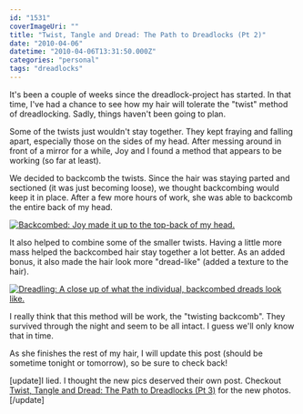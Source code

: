 ```yaml
---
id: "1531"
coverImageUri: ""
title: "Twist, Tangle and Dread: The Path to Dreadlocks (Pt 2)"
date: "2010-04-06"
datetime: "2010-04-06T13:31:50.000Z"
categories: "personal"
tags: "dreadlocks"
---
```


It's been a couple of weeks since the dreadlock-project has started. In that time, I've had a chance to see how my hair will tolerate the "twist" method of dreadlocking. Sadly, things haven't been going to plan.

Some of the twists just wouldn't stay together. They kept fraying and falling apart, especially those on the sides of my head. After messing around in front of a mirror for a while, Joy and I found a method that appears to be working (so far at least).

We decided to backcomb the twists. Since the hair was staying parted and sectioned (it was just becoming loose), we thought backcombing would keep it in place. After a few more hours of work, she was able to backcomb the entire back of my head.

[![](http://assets.brandonmartinez.com/brandonmartinez/2010/04/IMG_6181-575x383.jpg "Backcombed: Joy made it up to the top-back of my head.")](http://assets.brandonmartinez.com/brandonmartinez/2010/04/IMG_6181.jpg)

It also helped to combine some of the smaller twists. Having a little more mass helped the backcombed hair stay together a lot better. As an added bonus, it also made the hair look more "dread-like" (added a texture to the hair).

[![](http://assets.brandonmartinez.com/brandonmartinez/2010/04/IMG_6183-575x384.jpg "Dreadling: A close up of what the individual, backcombed dreads look like.")](http://assets.brandonmartinez.com/brandonmartinez/2010/04/IMG_6183.jpg)

I really think that this method will be work, the "twisting backcomb". They survived through the night and seem to be all intact. I guess we'll only know that in time.

As she finishes the rest of my hair, I will update this post (should be sometime tonight or tomorrow), so be sure to check back!

\[update\]I lied. I thought the new pics deserved their own post. Checkout [Twist, Tangle and Dread: The Path to Dreadlocks (Pt 3)](https://www.brandonmartinez.com/2010/04/06/twist-tangle-and-dread-the-path-to-dreadlocks-pt-3/) for the new photos.\[/update\]
